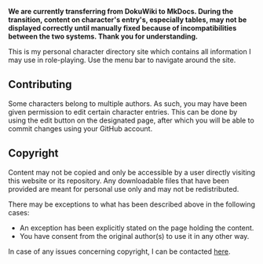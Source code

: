 **We are currently transferring from DokuWiki to MkDocs. During the transition, content on character's entry's, especially tables, may not be displayed correctly until manually fixed because of incompatibilities between the two systems. Thank you for understanding.**

This is my personal character directory site which contains all information I may use in role-playing. Use the menu bar to navigate around the site.

## Contributing
Some characters belong to multiple authors. As such, you may have been given permission to edit certain character entries. This can be done by using the edit button on the designated page, after which you will be able to commit changes using your GitHub account. 

## Copyright
Content may not be copied and only be accessible by a user directly visiting this website or its repository. Any downloadable files that have been provided are meant for personal use only and may not be redistributed.

There may be exceptions to what has been described above in the following cases:
* An exception has been explicitly stated on the page holding the content.
* You have consent from the original author(s) to use it in any other way.

In case of any issues concerning copyright, I can be contacted [here](/#contact).
